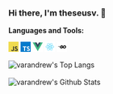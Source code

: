### Hi there, I'm theseusv. 👋

**Languages and Tools:**  

<code><img height="20" src="https://raw.githubusercontent.com/github/explore/80688e429a7d4ef2fca1e82350fe8e3517d3494d/topics/javascript/javascript.png"></code>
<code><img height="20" src="https://raw.githubusercontent.com/github/explore/80688e429a7d4ef2fca1e82350fe8e3517d3494d/topics/typescript/typescript.png"></code>
<code><img height="20" src="https://raw.githubusercontent.com/github/explore/80688e429a7d4ef2fca1e82350fe8e3517d3494d/topics/vue/vue.png"></code>
<code><img height="20" src="https://raw.githubusercontent.com/github/explore/80688e429a7d4ef2fca1e82350fe8e3517d3494d/topics/react/react.png"></code>
<code><img height="20" src="https://raw.githubusercontent.com/github/explore/80688e429a7d4ef2fca1e82350fe8e3517d3494d/topics/go/go.png"></code>

<img align="left" alt="varandrew's Top Langs" src="https://github-readme-stats.vercel.app/api/top-langs/?username=varandrew&theme=buefy&layout=compact" />
<br />
<br />

<img align="left" alt="varandrew's Github Stats" src="https://github-readme-stats.vercel.app/api?username=varandrew&show_icons=true&title_color=fff&icon_color=79ff97&text_color=9f9f9f&bg_color=151515&hide=[%22contribs%22]" />
<br />

